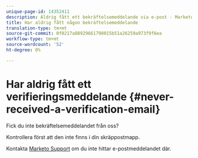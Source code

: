 ```yaml
---
unique-page-id: 14352411
description: Aldrig fått ett bekräftelsemeddelande via e-post - Marketo Docs - produktdokumentation
title: Har aldrig fått någon bekräftelsemeddelande
translation-type: tm+mt
source-git-commit: 0f0217a88929661798015b51a26259a973f9f6ea
workflow-type: tm+mt
source-wordcount: '52'
ht-degree: 0%

---
```



# Har aldrig fått ett verifieringsmeddelande {#never-received-a-verification-email}

Fick du inte bekräftelsemeddelandet från oss?

Kontrollera först att den inte finns i din skräppostmapp.

Kontakta [Marketo Support](https://nation.marketo.com/t5/Support/ct-p/Support) om du inte hittar e-postmeddelandet där.
